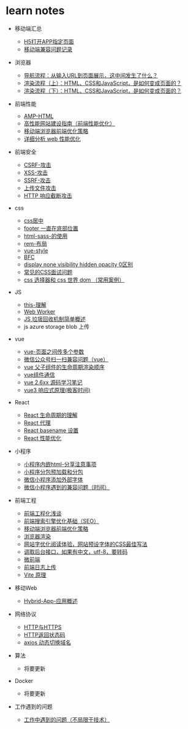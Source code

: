 #  learn notes

* 移动端汇总
    * <a href="https://github.com/sanlangguo/learn-notes/issues/8">H5打开APP指定页面</a>
    * <a href="https://github.com/sanlangguo/learn-notes/issues/7">移动端兼容问题记录</a>
* 浏览器
    * <a href="https://github.com/sanlangguo/learn-notes/issues/17">导航流程：从输入URL到页面展示，这中间发生了什么？</a>
    * <a href="https://github.com/sanlangguo/learn-notes/issues/18">渲染流程（上）：HTML、CSS和JavaScript，是如何变成页面的？</a>
    * <a href="https://github.com/sanlangguo/learn-notes/issues/19">渲染流程（下）：HTML、CSS和JavaScript，是如何变成页面的？</a>

* 前端性能
    * <a href="https://github.com/sanlangguo/chenzongqiang/wiki/AMP-HTML">AMP-HTML</a>
    * <a href="https://github.com/sanlangguo/chenzongqiang/wiki/%E9%AB%98%E6%80%A7%E8%83%BD%E7%BD%91%E7%AB%99%E5%BB%BA%E8%AE%BE%E6%8C%87%E5%8D%97%EF%BC%88%E5%89%8D%E7%AB%AF%E6%80%A7%E8%83%BD%E4%BC%98%E5%8C%96%EF%BC%89">高性能网站建设指南（前端性能优化）</a>
    * <a href="https://github.com/sanlangguo/chenzongqiang/wiki/%E7%A7%BB%E5%8A%A8%E7%AB%AF%E6%B5%8F%E8%A7%88%E5%99%A8%E5%89%8D%E7%AB%AF%E4%BC%98%E5%8C%96%E7%AD%96%E7%95%A5">移动端浏览器前端优化策略</a>
    * <a href="https://github.com/sanlangguo/learn-notes/issues/5">详细分析 web 性能优化</a>

* 前端安全
    * <a href="https://github.com/sanlangguo/chenzongqiang/wiki/CSRF-%E6%94%BB%E5%87%BB">CSRF-攻击</a>
    * <a href="https://github.com/sanlangguo/chenzongqiang/wiki/XSS-%E6%94%BB%E5%87%BB">XSS-攻击</a>
    * <a href="https://github.com/sanlangguo/chenzongqiang/wiki/SSRF-%E6%94%BB%E5%87%BB">SSRF-攻击</a>
    * <a href="https://github.com/sanlangguo/chenzongqiang/wiki/%E4%B8%8A%E4%BC%A0%E6%96%87%E4%BB%B6%E6%94%BB%E5%87%BB">上传文件攻击</a>
    * <a href="https://github.com/sanlangguo/learn-notes/wiki/HTTP-%E5%93%8D%E5%BA%94%E6%88%AA%E6%96%AD%E6%94%BB%E5%87%BB">HTTP 响应截断攻击</a>
* css
    * <a href="https://github.com/sanlangguo/chenzongqiang/wiki/css%E5%B1%85%E4%B8%AD">css居中</a>
    * <a href="https://github.com/sanlangguo/chenzongqiang/wiki/footer-%E4%B8%80%E7%9B%B4%E5%9C%A8%E5%BA%95%E9%83%A8%E4%BD%8D%E7%BD%AE">footer 一直在底部位置</a>
    * <a href="https://github.com/sanlangguo/chenzongqiang/wiki/html-sass-%E7%9A%84%E4%BD%BF%E7%94%A8">html-sass-的使用</a>
    * <a href="https://github.com/sanlangguo/chenzongqiang/wiki/rem-%E5%B8%83%E5%B1%80">rem-布局</a>
    * <a href="https://github.com/sanlangguo/chenzongqiang/wiki/vue-style">vue-style</a>
    * <a href="https://github.com/sanlangguo/learn-notes/wiki/%E5%9D%97%E6%A0%BC%E5%BC%8F%E5%8C%96%E4%B8%8A%E4%B8%8B%E6%96%87%EF%BC%88Block-Formatting-Context%EF%BC%8CBFC%EF%BC%89">BFC</a>
    * <a href="https://github.com/sanlangguo/learn-notes/wiki/display-none-visibility-hidden-opacity-0-%E5%8C%BA%E5%88%AB" target="_blank">display none visibility hidden opacity 0区别</a>
    * <a href="https://github.com/sanlangguo/learn-notes/blob/master/css.md" target="_blank">常见的CSS面试问题</a>
    * <a href='https://demo.cssworld.cn/' target="_blank">css 选择器和 css 世界 dom （常用案例）</a>

* JS
    * <a href="https://github.com/sanlangguo/chenzongqiang/wiki/this-%E7%90%86%E8%A7%A3">this-理解</a>
    * <a href="https://github.com/sanlangguo/chenzongqiang/wiki/Web-Worker">Web Worker</a>
    * <a href="https://github.com/sanlangguo/learn-notes/wiki/JS-%E5%9E%83%E5%9C%BE%E5%9B%9E%E6%94%B6%E6%9C%BA%E5%88%B6%E7%AE%80%E5%8D%95%E6%A6%82%E8%BF%B0">JS 垃圾回收机制简单概述</a>
    * js azure storage blob 上传
    
* vue
    * <a href="https://github.com/sanlangguo/chenzongqiang/wiki/vue-%E9%A1%B5%E9%9D%A2%E4%B9%8B%E9%97%B4%E4%BC%A0%E5%A4%9A%E4%B8%AA%E5%8F%82%E6%95%B0">vue-页面之间传多个参数</a>
    * <a href="https://github.com/sanlangguo/learn-notes/wiki/%E5%BE%AE%E4%BF%A1%E5%85%AC%E4%BC%97%E5%8F%B7%E6%89%AB%E4%B8%80%E6%89%AB%E5%85%BC%E5%AE%B9%E9%97%AE%E9%A2%98%EF%BC%88vue%EF%BC%89">微信公众号扫一扫兼容问题（vue）</a>
    * <a href="https://github.com/sanlangguo/learn-notes/wiki/vue-%E7%88%B6%E5%AD%90%E7%BB%84%E4%BB%B6%E7%9A%84%E7%94%9F%E5%91%BD%E5%91%A8%E6%9C%9F%E6%B8%B2%E6%9F%93%E9%A1%BA%E5%BA%8F">vue 父子组件的生命周期渲染顺序</a>
    * <a href="https://github.com/sanlangguo/learn-notes/wiki/vue-%E7%BB%84%E4%BB%B6%E4%B9%8B%E9%97%B4%E4%BC%A0%E5%80%BC">vue组件通信</a>
    * <a href="https://github.com/sanlangguo/learn-notes/issues/9">vue 2.6xx 源码学习笔记</a>
    * <a href="https://sanlangguo.github.io/learn-notes/vue3/vue3%E5%93%8D%E5%BA%94%E5%BC%8F%E5%8E%9F%E7%90%86.html">vue3 响应式原理(极客时间)</a>
 
* React 
    * <a href="https://github.com/sanlangguo/learn-notes/wiki/React-%E7%94%9F%E5%91%BD%E5%91%A8%E6%9C%9F%E7%9A%84%E7%90%86%E8%A7%A3">React 生命周期的理解</a>
    * <a href="https://github.com/sanlangguo/learn-notes/wiki/react-proxy">React 代理</a>
    * <a href="https://github.com/sanlangguo/learn-notes/issues/11">React basename 设置</a>
    * <a href="https://github.com/sanlangguo/learn-notes/issues/12">React 性能优化</a>

* 小程序
    * <a href="https://github.com/sanlangguo/chenzongqiang/wiki/%E5%B0%8F%E7%A8%8B%E5%BA%8F%E5%86%85%E5%B5%8Chtml-%E5%88%86%E4%BA%AB%E6%B3%A8%E6%84%8F%E4%BA%8B%E9%A1%B9">小程序内嵌html-分享注意事项</a>
    * <a href="https://github.com/sanlangguo/chenzongqiang/wiki/%E5%B0%8F%E7%A8%8B%E5%BA%8F%E5%88%86%E5%8C%85%E9%A2%84%E5%8A%A0%E8%BD%BD%E5%92%8C%E5%88%86%E5%8C%85">小程序分包预加载和分包</a>
    * <a href="https://github.com/sanlangguo/chenzongqiang/wiki/%E5%BE%AE%E4%BF%A1%E5%B0%8F%E7%A8%8B%E5%BA%8F%E6%B7%BB%E5%8A%A0%E5%A4%96%E9%83%A8%E5%AD%97%E4%BD%93">微信小程序添加外部字体</a>
    * <a href="https://github.com/sanlangguo/chenzongqiang/wiki/%E5%BE%AE%E4%BF%A1%E5%B0%8F%E7%A8%8B%E5%BA%8F%E9%81%87%E5%88%B0%E7%9A%84%E5%85%BC%E5%AE%B9%E9%97%AE%E9%A2%98%EF%BC%88%E6%97%B6%E9%97%B4%EF%BC%89">微信小程序遇到的兼容问题（时间）</a>
  
* 前端工程
    * <a href="https://github.com/sanlangguo/chenzongqiang/wiki/%E5%89%8D%E7%AB%AF%E5%B7%A5%E7%A8%8B%E5%8C%96%E6%B5%85%E8%B0%88">前端工程化浅谈</a>
    * <a href="https://github.com/sanlangguo/chenzongqiang/wiki/%E5%89%8D%E7%AB%AF%E6%90%9C%E7%B4%A2%E5%BC%95%E6%93%8E%E4%BC%98%E5%8C%96%E5%9F%BA%E7%A1%80%EF%BC%88SEO%EF%BC%89">前端搜索引擎优化基础（SEO）</a>
    * <a href="https://github.com/sanlangguo/chenzongqiang/wiki/%E7%A7%BB%E5%8A%A8%E7%AB%AF%E6%B5%8F%E8%A7%88%E5%99%A8%E5%89%8D%E7%AB%AF%E4%BC%98%E5%8C%96%E7%AD%96%E7%95%A5">移动端浏览器前端优化策略</a>
    * <a href="https://github.com/sanlangguo/chenzongqiang/wiki/%E6%B5%8F%E8%A7%88%E5%99%A8%E6%B8%B2%E6%9F%93">浏览器渲染</a>
    * <a href="https://github.com/sanlangguo/chenzongqiang/wiki/%E7%BD%91%E7%AB%99%E5%AD%97%E4%BC%98%E5%8C%96%E9%98%85%E8%AF%BB%E4%BD%93%E9%AA%8C%EF%BC%8C%E7%BD%91%E7%AB%99%E9%A2%84%E8%AE%BE%E5%AD%97%E4%BD%93%E7%9A%84CSS%E6%9C%80%E4%BD%B3%E5%86%99%E6%B3%95">网站字优化阅读体验，网站预设字体的CSS最佳写法</a>
    * <a href="https://github.com/sanlangguo/chenzongqiang/wiki/%E8%B0%83%E5%8F%96%E5%90%8E%E5%8F%B0%E6%8E%A5%E5%8F%A3%EF%BC%8C%E5%A6%82%E6%9E%9C%E6%9C%89%E4%B8%AD%E6%96%87%EF%BC%8Cutf-8%EF%BC%8C%E8%A6%81%E8%BD%AC%E7%A0%81">调取后台接口，如果有中文，utf-8，要转码</a>
    * <a href="https://github.com/sanlangguo/learn-notes/issues/6">微前端</a>
    * <a href="https://github.com/sanlangguo/learn-notes/wiki/%E5%89%8D%E7%AB%AF%E6%97%A5%E5%BF%97%E4%B8%8A%E4%BC%A0">前端日志上传</a>
    * <a href="https://github.com/sanlangguo/learn-notes/issues/13">Vite 原理</a>

* 移动Web
    * <a href="https://github.com/sanlangguo/chenzongqiang/wiki/Hybrid-App-%E5%BA%94%E7%94%A8%E6%A6%82%E8%BF%B0">Hybrid-App-应用概述</a>

* 网络协议
    * <a href="https://github.com/sanlangguo/learn-notes/wiki/HTTP-HTTPS">HTTP与HTTPS</a>
    * <a href="https://github.com/sanlangguo/learn-notes/wiki/HTTP%E8%BF%94%E5%9B%9E%E7%8A%B6%E6%80%81%E7%A0%81">HTTP返回状态码</a>
    * <a href="https://github.com/sanlangguo/learn-notes/issues/15">axios 动态切换域名</a>
    
 * 算法
     * 将要更新

  * Docker
     * 将要更新
     
  * 工作遇到的问题
     * <a href="https://github.com/sanlangguo/learn-notes/issues/3">工作中遇到的问题（不局限于技术）</a>


